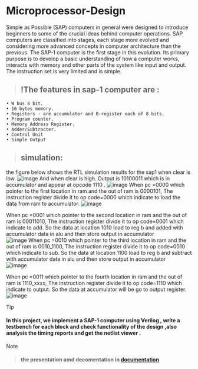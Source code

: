 # Microprocessor-Design
Simple as Possible (SAP) computers in general were designed to introduce beginners to some of the crucial ideas behind computer operations. SAP computers are classified into stages, each stage more evolved and considering more advanced concepts in computer architecture than the previous. 
The SAP-1 computer is the first stage in this evolution. Its primary purpose is to develop a basic understanding of how a computer works, interacts with memory and other parts of the system like input and output. The instruction set is very limited and is simple. 
> ## !The features in sap-1 computer are :
```
• W bus 8 bit. 
• 16 bytes memory. 
• Registers - are accumulator and B-register each of 8 bits. 
• Program counter. 
• Memory Address Register. 
• Adder/Subtracter. 
• Control Unit 
• Simple Output
```
> ## simulation:
the figure below shows the RTL simulation results for the sap1 when clear is low. 
![image](https://github.com/AbdelrahmanKhaled826/Microprocessor-Design/assets/66374409/8dc745a4-1449-4a8d-98a3-8edd1e61a16d)
And when clear is high. Output is 10100011 which is in accumulator and  appear at opcode 1110 . 
![image](https://github.com/AbdelrahmanKhaled826/Microprocessor-Design/assets/66374409/ddb410db-b8ef-4776-af9d-7cebcdac48ed)
When pc =0000 which pointer to the first location in ram and the out of ram is 0000101, The instruction register divide it to op code=0000 which indicate to load the data from  ram to accumulator. 
 ![image](https://github.com/AbdelrahmanKhaled826/Microprocessor-Design/assets/66374409/cef7bd48-e236-4b8b-a949-95e2e750a90a)

When pc =0001 which pointer to the second location in ram and the out of ram is 00011010, The instruction register divide it to op code=0001 which indicate to add. So the data at location 1010 load to reg b and added with accumulator data in alu and then store output in accumulator  
![image](https://github.com/AbdelrahmanKhaled826/Microprocessor-Design/assets/66374409/83a96c82-84a6-4077-9f50-99ab8509fda7)
When  pc =0010 which pointer to the third location in ram and the out of ram is 0010_1100, The instruction register divide it to op code=0010 which indicate to sub. So the data at location 1100 load to reg b and subtract with accumulator data in alu and then  store output in accumulator  
 ![image](https://github.com/AbdelrahmanKhaled826/Microprocessor-Design/assets/66374409/791d18db-3bcb-4720-b86c-17826beed7e8)

When  pc =0011 which pointer to the fourth location in ram and the out of ram is 1110_xxxx, The instruction register divide it to op code=1110 which indicate to output. So the data at  accumulator will be go to output register.
![image](https://github.com/AbdelrahmanKhaled826/Microprocessor-Design/assets/66374409/022d6c64-b420-4f1f-b082-51263917240d)

> [!TIP]
> #### In this project, we implement a SAP-1 computer using Verilog , write a testbench for each block  and check functionality of the design ,also analysis the timing  reports  and get the netlist viewer .

> [!NOTE]
> > #### the presentation amd decomentation in [documentation](https://github.com/AbdelrahmanKhaled826/Microprocessor-Design/tree/master/)
